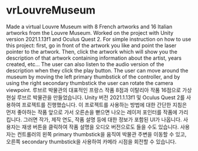 # vrLouvreMuseum
Made a virtual Louvre Museum with 8 French artworks and 16 Italian artworks from the Louvre Museum. Worked on the project with Unity version 2021.1.13f1 and Oculus Quest 2. For simple instruction on how to use this project: first, go in front of the artwork you like and point the laser pointer to the artwork. Then, click the artwork which will show you the description of that artwork containing information about the artist, years created, etc... The user can also listen to the audio version of the description when they click the play button. The user can move around the museum by moving the left primary thumbstick of the controller, and by using the right secondary thumbstick the user can rotate the camera viewpoint.
루브르 박물관의 대표적인 프랑스 작품 8점과 이탈리아 작품 16점으로 가상현실 루브르 박물관을 만들었습니다. Unity 버전 2021.1.13f1 및 Oculus Quest 2를 사용하여 프로젝트를 진행했습니다. 이 프로젝트를 사용하는 방법에 대한 간단한 지침은 먼저 좋아하는 작품 앞으로 가서 오른손을 뻗으면 나오는 레이저 포인터를 작품에 가리킵니다. 그러면 작가, 제작 연도, 작품 설명 등에 대한 정보가 포함된 UI가 나옵니다. 사용자는 재생 버튼을 클릭하여 작품 설명을 오디오 버전으로도 들을 수도 있습니다. 사용자는 컨트롤러의 왼쪽 primary thumbstick을 움직여 박물관 주변을 이동할 수 있고, 오른쪽 secondary thumbstick을 사용하여 카메라 시점을 회전할 수 있습니다.
